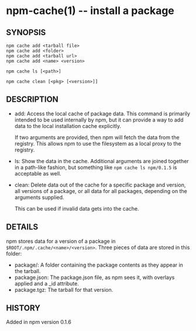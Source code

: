 npm-cache(1) -- install a package
===================================

## SYNOPSIS

    npm cache add <tarball file>
    npm cache add <folder>
    npm cache add <tarball url>
    npm cache add <name> <version>
    
    npm cache ls [<path>]
    
    npm cache clean [<pkg> [<version>]]

## DESCRIPTION

* add:
  Access the local cache of package data.  This command is primarily
  intended to be used internally by npm, but it can provide a way to
  add data to the local installation cache explicitly.
  
  If two arguments are provided, then npm will fetch the data from the
  registry.  This allows npm to use the filesystem as a local proxy to
  the registry.

* ls:
  Show the data in the cache.  Additional arguments are joined together
  in a path-like fashion, but something like `npm cache ls npm/0.1.5` is
  acceptable as well.

* clean:
  Delete data out of the cache for a specific package and version, all
  versions of a package, or all data for all packages, depending on the
  arguments supplied.
  
  This can be used if invalid data gets into the cache.

## DETAILS

npm stores data for a version of a package in
`$ROOT/.npm/.cache/<name>/<version>`.  Three pieces of data are stored
in this folder:

* package/:
  A folder containing the package contents as they appear in the tarball.
* package.json:
  The package.json file, as npm sees it, with overlays applied and a _id attribute.
* package.tgz:
  The tarball for that version.

## HISTORY

Added in npm version 0.1.6
